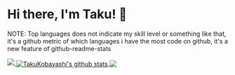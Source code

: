 # Hi there, I'm Taku! 👋

NOTE: Top languages does not indicate my skill level or something like that, it's a github metric of which languages i have the most code on github, it's a new feature of github-readme-stats

<a href="https://github.com/ryo-ma/github-profile-trophy">
  <img src="https://github-profile-trophy.vercel.app/?username=TakuKobayashi&column=7"/>
</a>

<a href="https://github.com/anuraghazra/github-readme-stats">
  <img align="center" src="https://github-readme-stats.vercel.app/api?username=TakuKobayashi&show_icons=true&count_private=true&theme=blue-green&include_all_commits=true" alt="TakuKobayashi's github stats" />
</a>
<a href="https://github.com/anuraghazra/github-readme-stats">
  <img align="center" src="https://github-readme-stats.vercel.app/api/top-langs/?username=TakuKobayashi&hide=TSQL&layout=compact" />
</a>
